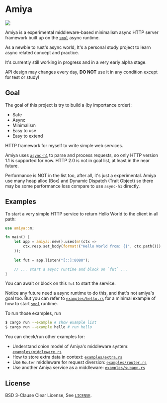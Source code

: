 # Amiya

[![][doc-badge-img]][doc-gh-pages]

Amiya is a experimental middleware-based minimalism async HTTP server framework built up on the
[`smol`] async runtime.

As a newbie to rust's async world, It's a personal study project to learn async related concept
and practice.

It's currently still working in progress and in a very early alpha stage.

API design may changes every day, **DO NOT** use it in any condition except for test or study!

## Goal

The goal of this project is try to build a (by importance order):

- Safe
- Async
- Minimalism
- Easy to use
- Easy to extend

HTTP framework for myself to write simple web services.

Amiya uses [`async-h1`] to parse and process requests, so only HTTP version 1.1 is supported for 
now. HTTP 2.0 is not in goal list, at least in the near future.

Performance is NOT in the list too, after all, it's just a experimental. Amiya use many heap
alloc (Box) and Dynamic Dispatch (Trait Object) so there may be some performance loss compare to
use `async-h1` directly.

## Examples

To start a very simple HTTP service to return Hello World to the client in all path:

```rust
use amiya::m;

fn main() {
    let app = amiya::new().uses(m!(ctx =>
        ctx.resp.set_body(format!("Hello World from: {}", ctx.path()));
    ));
    
    let fut = app.listen("[::]:8080");

    // ... start a async runtime and block on `fut` ...
}
```

You can await or block on this `fut` to start the service.

Notice any future need a async runtime to do this, and that's not amiya's goal too. But you
can refer to [`examples/hello.rs`] for a minimal example of how to start [`smol`] runtime.

To run those examples, run

```bash
$ cargo run --example # show example list
$ cargo run --example hello # run hello
```

You can check/run other examples for:

- Understand onion model of Amiya's middleware system: [`examples/middleware.rs`]
- How to store extra data in context: [`examples/extra.rs`]
- Use `Router` middleware for request diversion: [`examples/router.rs`]
- Use another Amiya service as a middleware: [`examples/subapp.rs`]

## License

BSD 3-Clause Clear License, See [`LICENSE`].

[doc-badge-img]: https://img.shields.io/badge/docs-on_github_pages-brightgreen?color=success&style=flat-square&logo=read-the-docs
[doc-gh-pages]: https://7sdream.github.io/amiya/master/amiya
[`smol`]: https://github.com/stjepang/smol
[`async-h1`]: https://github.com/http-rs/async-h1
[`examples/hello.rs`]: https://github.com/7sDream/amiya/blob/master/examples/hello.rs
[`examples/middleware.rs`]: https://github.com/7sDream/amiya/blob/master/examples/middleware.rs
[`examples/extra.rs`]: https://github.com/7sDream/amiya/blob/master/examples/extra.rs
[`examples/router.rs`]: https://github.com/7sDream/amiya/blob/master/examples/router.rs
[`examples/subapp.rs`]: https://github.com/7sDream/amiya/blob/master/examples/subapp.rs
[`LICENSE`]: https://github.com/7sDream/amiya/blob/master/LICENSE
